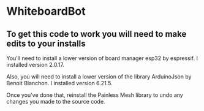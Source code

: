 # WhiteboardBot
## To get this code to work you will need to make edits to your installs
You'll need to install a lower version of board manager esp32 by espressif. I installed version 2.0.17.

Also, you will need to install a lower version of the library ArduinoJson by Benoit Blanchon. I installed version 6.21.5.

Once you've done that, reinstall the Painless Mesh library to undo any changes you made to the source code.